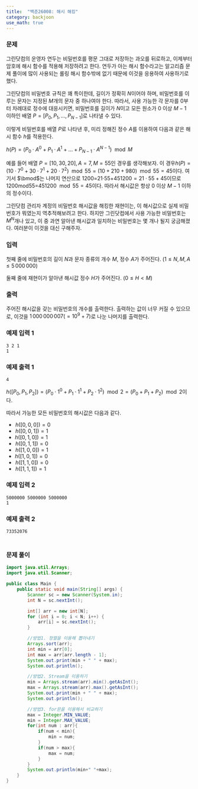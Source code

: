 ```yaml
---
title:  "백준26008: 해시 해킹"
category: backjoon
use_math: true
---
```




### 문제

그린닷컴의 운영자 연두는 비밀번호를 평문 그대로 저장하는 과오를 뒤로하고, 이제부터 암호에 해시 함수를 적용해 저장하려고 한다. 연두가 아는 해시 함수라고는 알고리즘 문제 풀이에 많이 사용되는 롤링 해시 함수밖에 없기 때문에 이것을 응용하여 사용하기로 했다.

그린닷컴의 비밀번호 규칙은 꽤 특이한데, 길이가 정확히 $N$이어야 하며, 비밀번호를 이루는 문자는 지정된 $M$개의 문자 중 하나여야 한다. 따라서, 사용 가능한 각 문자를 $0$부터 차례대로 정수에 대응시키면, 비밀번호를 길이가 $N$이고 모든 원소가 $0$ 이상 $M-1$ 이하인 배열 $P = [P_0, P_1, \dots, P_{N-1} ]$로 나타낼 수 있다.

이렇게 비밀번호를 배열 $P$로 나타낸 후, 미리 정해진 정수 $A$를 이용하여 다음과 같은 해시 함수 $h$를 적용한다.

$h(P) = (P_0 \cdot A^0 + P_1 \cdot A^1 + ... + P_{N-1} \cdot A^{N-1}) \mod M$ 

예를 들어 배열 $P = [10, 30, 20], A = 7, M = 55$인 경우를 생각해보자. 이 경우$h(P) = (10 \cdot 7^0 + 30 \cdot 7^1 + 20 \cdot 7^2) \mod 55 = (10 + 210 + 980) \mod 55 = 45$이다. 여기서 $\bmod$는 나머지 연산으로 1200=21⋅55+45$1200 = 21 \cdot 55 + 45$이므로 1200mod55=45$1200 \mod 55 = 45$이다. 따라서 해시값은 항상 $0$ 이상 $M-1$ 이하의 정수이다.

그린닷컴 관리자 계정의 비밀번호 해시값을 해킹한 재현이는, 이 해시값으로 실제 비밀번호가 뭐였는지 역추적해보려고 한다. 하지만 그린닷컴에서 사용 가능한 비밀번호는 $M^N$개나 있고, 이 중 과연 알아낸 해시값과 일치하는 비밀번호는 몇 개나 될지 궁금해졌다. 여러분이 이것을 대신 구해주자.

### 입력

첫째 줄에 비밀번호의 길이 $N$과 문자 종류의 개수 $M$, 정수 $A$가 주어진다. ($1 \le N, M, A \le 5\,000\,000$)

둘째 줄에 재현이가 알아낸 해시값 정수 $H$가 주어진다. ($0 \le H < M$)

### 출력

주어진 해시값을 갖는 비밀번호의 개수를 출력한다. 출력하는 값이 너무 커질 수 있으므로, 이것을 $1\,000\,000\,007 ( = 10^9 + 7)$로 나눈 나머지를 출력한다.

### 예제 입력 1

```
3 2 1
1
```

### 예제 출력 1

```
4
```

$h([P_0, P_1, P_2]) = (P_0 \cdot 1^0 + P_1 \cdot 1^1 + P_2 \cdot 1^2) \mod 2 = (P_0 + P_1 + P_2) \mod 2$이다. 

따라서 가능한 모든 비밀번호의 해시값은 다음과 같다.

-  $h([0, 0, 0]) = 0$ 
-  $h([0, 0, 1]) = 1$ 
- $h([0, 1, 0]) = 1$ 
-  $h([0, 1, 1]) = 0$ 
-  $h([1, 0, 0]) = 1$ 
- $h([1, 0, 1]) = 0$ 
-  $h([1, 1, 0]) = 0$ 
-  $h([1, 1, 1]) = 1$ 

### 예제 입력 2

```
5000000 5000000 5000000
1
```

### 예제 출력 2

```
73352076
```

### <br>문제 풀이

```java
import java.util.Arrays;
import java.util.Scanner;

public class Main {
    public static void main(String[] args) {
        Scanner sc = new Scanner(System.in);
        int N = sc.nextInt();

        int[] arr = new int[N];
        for (int i = 0; i < N; i++) {
            arr[i] = sc.nextInt();
        }

        //방법1. 정렬을 이용해 뽑아내기
        Arrays.sort(arr);
        int min = arr[0];
        int max = arr[arr.length - 1];
        System.out.print(min + " " + max);
        System.out.println();

        //방법2. Stream을 이용하기
        min = Arrays.stream(arr).min().getAsInt();
        max = Arrays.stream(arr).max().getAsInt();
        System.out.print(min + " " + max);
        System.out.println();

        //방법3. for문을 이용해서 비교하기
        max = Integer.MIN_VALUE;
        min = Integer.MAX_VALUE;
        for(int num : arr){
            if(num < min){
                min = num;
            }
            if(num > max){
                max = num;
            }
        }
        System.out.println(min+" "+max);
    }
}
```

